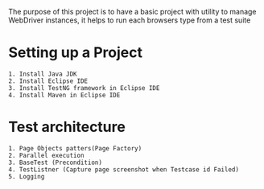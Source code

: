 The purpose of this project is to have a basic project with utility to manage WebDriver instances, it helps to run each browsers type from a test suite
# Setting up a Project
	1. Install Java JDK
	2. Install Eclipse IDE
	3. Install TestNG framework in Eclipse IDE 
	4. Install Maven in Eclipse IDE

# Test architecture
	1. Page Objects patters(Page Factory)
	2. Parallel execution
	3. BaseTest (Precondition)
	4. TestListner (Capture page screenshot when Testcase id Failed)
	5. Logging

